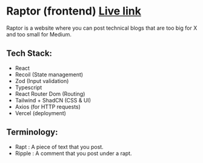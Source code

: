 # Raptor (frontend) [Live link](https://raptor-navy.vercel.app/)
Raptor is a website where you can post technical blogs that are too big for X and too small for Medium.

## Tech Stack:
- React 
- Recoil (State management)
- Zod (Input validation)
- Typescript
- React Router Dom (Routing)
- Tailwind + ShadCN (CSS & UI)
- Axios (for HTTP requests)
- Vercel (deployment)

## Terminology:
- Rapt : A piece of text that you post.
- Ripple : A comment that you post under a rapt.
